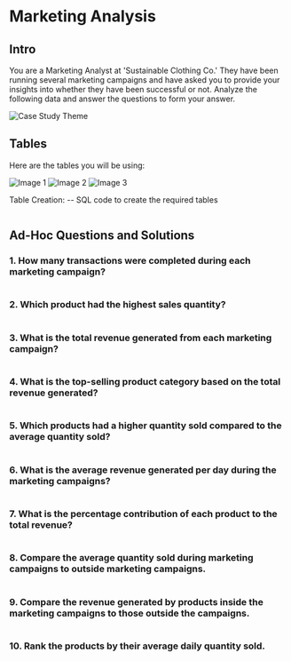 # Marketing Analysis

## Intro
You are a Marketing Analyst at 'Sustainable Clothing Co.' They have been running several marketing campaigns and have asked you to provide your insights into whether they have been successful or not. Analyze the following data and answer the questions to form your answer.

![Case Study Theme](image_file_path.png)
<!-- Insert an image that accurately captures this case study theme -->

## Tables
Here are the tables you will be using:

![Image 1](https://steeldata.org.uk/sql6tables.png)
![Image 2](image2.png)
![Image 3](image3.png)

Table Creation:
-- SQL code to create the required tables
```sql
```
## Ad-Hoc Questions and Solutions
### 1. How many transactions were completed during each marketing campaign?
```
```

### 2. Which product had the highest sales quantity?

```sql
```
### 3. What is the total revenue generated from each marketing campaign?

```sql
```
### 4. What is the top-selling product category based on the total revenue generated?
```sql
```
### 5. Which products had a higher quantity sold compared to the average quantity sold?

```sql
```
### 6. What is the average revenue generated per day during the marketing campaigns?

```sql
```
### 7. What is the percentage contribution of each product to the total revenue?

```sql
```
### 8. Compare the average quantity sold during marketing campaigns to outside marketing campaigns.

```sql
```

### 9. Compare the revenue generated by products inside the marketing campaigns to those outside the campaigns.

```sql
```
### 10. Rank the products by their average daily quantity sold.

```sql
```






